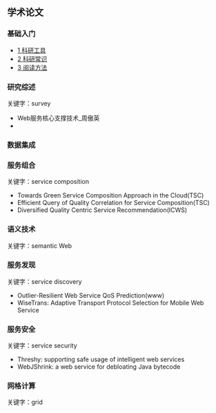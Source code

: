## 学术论文



### 基础入门

* [1 科研工具](基础入门/1科研工具.md)
* [2 科研常识](基础入门/2科研常识.md)
* [3 阅读方法](基础入门/3阅读方法.md)



### 研究综述

关键字：survey

* Web服务核心支撑技术_周傲英
* 



### 数据集成



### 服务组合

关键字：service composition

* Towards Green Service Composition Approach in the Cloud(TSC)
* Efficient Query of Quality Correlation for Service Composition(TSC)
* Diversified Quality Centric Service Recommendation(ICWS)





### 语义技术

关键字：semantic Web



### 服务发现

关键字：service discovery

* Outlier-Resilient Web Service QoS Prediction(www)
* WiseTrans: Adaptive Transport Protocol Selection for Mobile Web Service





### 服务安全

关键字：service security

* Threshy: supporting safe usage of intelligent web services
* WebJShrink: a web service for debloating Java bytecode



### 网格计算

关键字：grid





